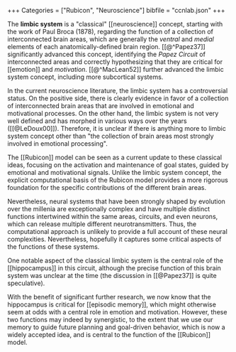 +++
Categories = ["Rubicon", "Neuroscience"]
bibfile = "ccnlab.json"
+++

The **limbic system** is a "classical" [[neuroscience]] concept, starting with the work of Paul Broca (1878), regarding the function of a collection of interconnected brain areas, which are generally the _ventral_ and _medial_ elements of each anatomically-defined brain region. [[@^Papez37]] significantly advanced this concept, identifying the _Papez Circuit_ of interconnected areas and correctly hypothesizing that they are critical for [[emotion]] and _motivation_. [[@^MacLean52]] further advanced the limbic system concept, including more subcortical systems.

In the current neuroscience literature, the limbic system has a controversial status. On the positive side, there is clearly evidence in favor of a collection of interconnected brain areas that are involved in emotional and motivational processes. On the other hand, the limbic system is not very well defined and has morphed in various ways over the years ([[@LeDoux00]]). Therefore, it is unclear if there is anything more to limbic system concept other than "the collection of brain areas most strongly involved in emotional processing".

The [[Rubicon]] model can be seen as a current update to these classical ideas, focusing on the activation and maintenance of goal states, guided by emotional and motivational signals. Unlike the limbic system concept, the explicit computational basis of the Rubicon model provides a more rigorous foundation for the specific contributions of the different brain areas.

Nevertheless, neural systems that have been strongly shaped by evolution over the millenia are exceptionally complex and have multiple distinct functions intertwined within the same areas, circuits, and even neurons, which can release multiple different neurotransmitters. Thus, the computational approach is unlikely to provide a full account of these neural complexities. Nevertheless, hopefully it captures some critical aspects of the functions of these systems.

One notable aspect of the classical limbic system is the central role of the [[hippocampus]] in this circuit, although the precise function of this brain system was unclear at the time (the discussion in [[@Papez37]] is quite speculative).

With the benefit of significant further research, we now know that the hippocampus is critical for [[episodic memory]], which might otherwise seem at odds with a central role in emotion and motivation. However, these two functions may indeed by synergistic, to the extent that we use our memory to guide future planning and goal-driven behavior, which is now a widely accepted idea, and is central to the function of the [[Rubicon]] model.

